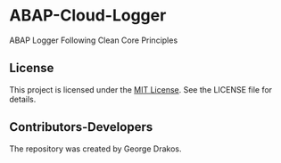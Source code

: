 # ABAP-Cloud-Logger
ABAP Logger Following Clean Core Principles

## License
This project is licensed under the [MIT License](https://github.com/greltel/ABAP-Cloud-Logger/blob/main/LICENSE). See the LICENSE file for details.

## Contributors-Developers
The repository was created by George Drakos.
